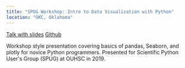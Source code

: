 ```yaml
---
title: "SPUG Workshop: Intro to Data Visualization with Python"
location: "OKC, Oklahoma"
---
```

[Talk with slides](https://mediasite.ouhsc.edu/Mediasite/Channel/python/watch/5e939cf831f740ab84832e986a2ed11a1d)
[Github](https://github.com/xroopnar/SPUG2019)

Workshop style presentation covering basics of pandas, Seaborn, and plotly for novice Python programmers. Presented for Scientific Python User's Group (SPUG) at OUHSC in 2019. 
